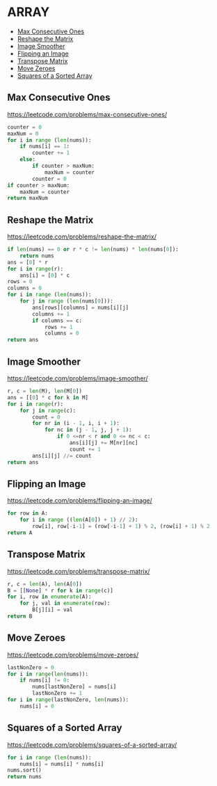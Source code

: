 # ARRAY

+ [Max Consecutive Ones](#max-consecutive-ones)
+ [Reshape the Matrix](#reshape-the-matrix)
+ [Image Smoother](#image-smoother)
+ [Flipping an Image](#flipping-an-image)
+ [Transpose Matrix](#transpose-matrix)
+ [Move Zeroes](#move-zeroes)
+ [Squares of a Sorted Array](#squares-of-a-sorted-array)
<!---->
## Max Consecutive Ones

https://leetcode.com/problems/max-consecutive-ones/

```python
counter = 0
maxNum = 0
for i in range (len(nums)):
    if nums[i] == 1:
        counter += 1
    else:
        if counter > maxNum:
            maxNum = counter
        counter = 0
if counter > maxNum:
    maxNum = counter
return maxNum
```

## Reshape the Matrix

https://leetcode.com/problems/reshape-the-matrix/

```python
if len(nums) == 0 or r * c != len(nums) * len(nums[0]):
    return nums
ans = [0] * r
for i in range(r):
    ans[i] = [0] * c
rows = 0
columns = 0
for i in range (len(nums)):
    for j in range (len(nums[0])):
        ans[rows][columns] = nums[i][j]
        columns += 1
        if columns == c:
            rows += 1
            columns = 0
return ans
```

## Image Smoother

https://leetcode.com/problems/image-smoother/

```python
r, c = len(M), len(M[0])
ans = [[0] * c for k in M]
for i in range(r):
    for j in range(c):
        count = 0
        for nr in (i - 1, i, i + 1):
            for nc in (j - 1, j, j + 1):
                if 0 <=nr < r and 0 <= nc < c:
                    ans[i][j] += M[nr][nc]
                    count += 1
        ans[i][j] //= count
return ans
```

## Flipping an Image

https://leetcode.com/problems/flipping-an-image/

```python
for row in A:
    for i in range ((len(A[0]) + 1) // 2):
        row[i], row[-i-1] = (row[-i-1] + 1) % 2, (row[i] + 1) % 2
return A
```

## Transpose Matrix

https://leetcode.com/problems/transpose-matrix/

```python
r, c = len(A), len(A[0])
B = [[None] * r for k in range(c)]
for i, row in enumerate(A):
    for j, val in enumerate(row):
        B[j][i] = val
return B
```

## Move Zeroes

https://leetcode.com/problems/move-zeroes/

```python
lastNonZero = 0
for i in range(len(nums)):
    if nums[i] != 0:
        nums[lastNonZero] = nums[i]
        lastNonZero += 1
for i in range(lastNonZero, len(nums)):
    nums[i] = 0
```

## Squares of a Sorted Array

https://leetcode.com/problems/squares-of-a-sorted-array/

```python
for i in range (len(nums)):
    nums[i] = nums[i] * nums[i]
nums.sort()
return nums
```

